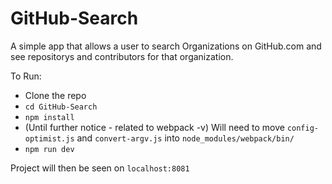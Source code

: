 # GitHub-Search

A simple app that allows a user to search Organizations on GitHub.com and see repositorys and contributors for that organization.

To Run: 
- Clone the repo
- `cd GitHub-Search`
- `npm install`
- (Until further notice - related to webpack -v) Will need to move `config-optimist.js` and `convert-argv.js` into `node_modules/webpack/bin/`
- `npm run dev`

Project will then be seen on `localhost:8081`
